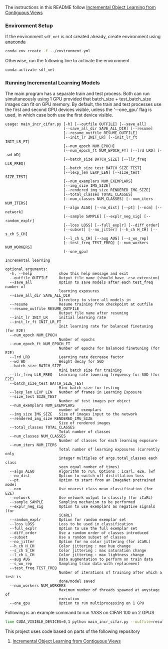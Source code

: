 The instructions in this README follow [Incremental Object Learning from Contiguous Views](https://github.com/iolfcv/experiments/blob/master/README.md)

### Environment Setup
If the environment `sdf_net` is not created already, create environment using [anaconda](https://docs.conda.io/projects/conda/en/latest/user-guide/install/)
```bash
conda env create -f ../environment.yml
```
Otherwise, run the following line to activate the environment
```bash
conda activate sdf_net
```

### Running Incremental Learning Models

The main program has a separate train and test process. Both can run simultaneously using 1 GPU provided that batch_size + test_batch_size images can fit on GPU memory. By default, the train and test processes use the first and second GPU devices visible, unless the '--one_gpu' flag is used, in which case both use the first device visible. 

```
usage: main_incr_cifar.py [-h] [--outfile OUTFILE] [--save_all]
                          [--save_all_dir SAVE_ALL_DIR] [--resume]
                          [--resume_outfile RESUME_OUTFILE]
                          [--init_lr INIT_LR] [--init_lr_ft INIT_LR_FT]
                          [--num_epoch NUM_EPOCH]
                          [--num_epoch_ft NUM_EPOCH_FT] [--lrd LRD] [--wd WD]
                          [--batch_size BATCH_SIZE] [--llr_freq LLR_FREQ]
                          [--batch_size_test BATCH_SIZE_TEST]
                          [--lexp_len LEXP_LEN] [--size_test SIZE_TEST]
                          [--num_exemplars NUM_EXEMPLARS]
                          [--img_size IMG_SIZE]
                          [--rendered_img_size RENDERED_IMG_SIZE]
                          [--total_classes TOTAL_CLASSES]
                          [--num_classes NUM_CLASSES] [--num_iters NUM_ITERS]
                          [--algo ALGO] [--no_dist] [--pt] [--ncm] [--network]
                          [--sample SAMPLE] [--explr_neg_sig] [--random_explr]
                          [--loss LOSS] [--full_explr] [--diff_order]
                          [--subset] [--no_jitter] [--h_ch H_CH] [--s_ch S_CH]
                          [--l_ch L_CH] [--aug AUG] [--s_wo_rep]
                          [--test_freq TEST_FREQ] [--num_workers NUM_WORKERS]
                          [--one_gpu]

Incremental learning

optional arguments:
  -h, --help            show this help message and exit
  --outfile OUTFILE     Output file name (should have .csv extension)
  --save_all            Option to save models after each test_freq number of
                        learning exposures
  --save_all_dir SAVE_ALL_DIR
                        Directory to store all models in
  --resume              Resume training from checkpoint at outfile
  --resume_outfile RESUME_OUTFILE
                        Output file name after resuming
  --init_lr INIT_LR     initial learning rate
  --init_lr_ft INIT_LR_FT
                        Init learning rate for balanced finetuning (for E2E)
  --num_epoch NUM_EPOCH
                        Number of epochs
  --num_epoch_ft NUM_EPOCH_FT
                        Number of epochs for balanced finetuning (for E2E)
  --lrd LRD             Learning rate decrease factor
  --wd WD               Weight decay for SGD
  --batch_size BATCH_SIZE
                        Mini batch size for training
  --llr_freq LLR_FREQ   Learning rate lowering frequency for SGD (for E2E)
  --batch_size_test BATCH_SIZE_TEST
                        Mini batch size for testing
  --lexp_len LEXP_LEN   Number of frames in Learning Exposure
  --size_test SIZE_TEST
                        Number of test images per object
  --num_exemplars NUM_EXEMPLARS
                        number of exemplars
  --img_size IMG_SIZE   Size of images input to the network
  --rendered_img_size RENDERED_IMG_SIZE
                        Size of rendered images
  --total_classes TOTAL_CLASSES
                        Total number of classes
  --num_classes NUM_CLASSES
                        Number of classes for each learning exposure
  --num_iters NUM_ITERS
                        Total number of learning exposures (currently only
                        integer multiples of args.total_classes each class
                        seen equal number of times)
  --algo ALGO           Algorithm to run. Options : icarl, e2e, lwf
  --no_dist             Option to switch off distillation loss
  --pt                  Option to start from an ImageNet pretrained model
  --ncm                 Use nearest class mean classification (for E2E)
  --network             Use network output to classify (for iCaRL)
  --sample SAMPLE       Sampling mechanism to be performed
  --explr_neg_sig       Option to use exemplars as negative signals (for
                        iCaRL)
  --random_explr        Option for random exemplar set
  --loss LOSS           Loss to be used in classification
  --full_explr          Option to use the full exemplar set
  --diff_order          Use a random order of classes introduced
  --subset              Use a random subset of classes
  --no_jitter           Option for no color jittering (for iCaRL)
  --h_ch H_CH           Color jittering : max hue change
  --s_ch S_CH           Color jittering : max saturation change
  --l_ch L_CH           Color jittering : max lightness change
  --aug AUG             Data augmentation to perform on train data
  --s_wo_rep            Sampling train data with replacement
  --test_freq TEST_FREQ
                        Number of iterations of training after which a test is
                        done/model saved
  --num_workers NUM_WORKERS
                        Maximum number of threads spawned at anystage of
                        execution
  --one_gpu             Option to run multiprocessing on 1 GPU
```

Following is an example command to run YASS on CIFAR 100 on 2 GPUS

```bash
time CUDA_VISIBLE_DEVICES=0,1 python main_incr_cifar.py --outfile=results/test.csv --aug=e2e --batch_size_test=100 --num_exemplars=2000 --total_classes=100 --num_iters=100 --lexp_len=500 --network --sample=wg --loss=CE --random --diff_order --full_explr --no_dist --s_wo_rep
```

This project uses code based on parts of the following repository

1. [Incremental Object Learning from Contiguous Views](https://github.com/iolfcv/experiments/)


